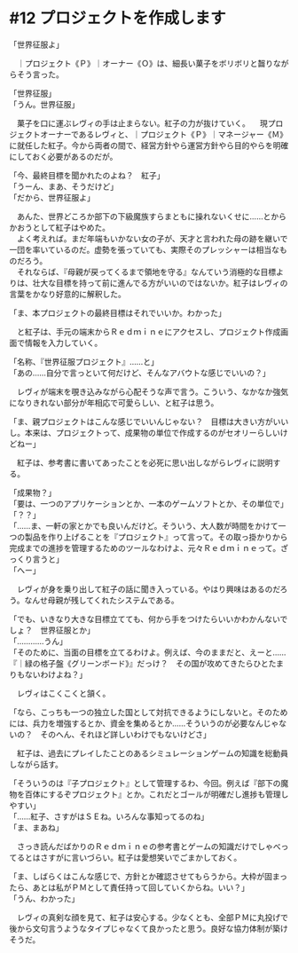 # #12 プロジェクトを作成します

「世界征服よ」

　｜プロジェクト《Ｐ》｜オーナー《Ｏ》は、細長い菓子をボリボリと齧りながらそう言った。

「世界征服」  
「うん。世界征服」

　菓子を口に運ぶレヴィの手は止まらない。紅子の力が抜けていく。
　現プロジェクトオーナーであるレヴィと、｜プロジェクト《Ｐ》｜マネージャー《Ｍ》に就任した紅子。今から両者の間で、経営方針やら運営方針やら目的やらを明確にしておく必要があるのだが。

「今、最終目標を聞かれたのよね？　紅子」  
「うーん、まあ、そうだけど」  
「だから、世界征服よ」

　あんた、世界どころか部下の下級魔族すらまともに操れないくせに……とからかおうとして紅子はやめた。  
　よく考えれば。まだ年端もいかない女の子が、天才と言われた母の跡を継いで一団を率いているのだ。虚勢を張っていても、実際そのプレッシャーは相当なものだろう。  
　それならば、『母親が戻ってくるまで領地を守る』なんていう消極的な目標よりは、壮大な目標を持って前に進んでる方がいいのではないか。紅子はレヴィの言葉をかなり好意的に解釈した。

「ま、本プロジェクトの最終目標はそれでいいか。わかった」

　と紅子は、手元の端末からＲｅｄｍｉｎｅにアクセスし、プロジェクト作成画面で情報を入力していく。

「名称、『世界征服プロジェクト』……と」  
「あの……自分で言っといて何だけど、そんなアバウトな感じでいいの？」

　レヴィが端末を覗き込みながら心配そうな声で言う。こういう、なかなか強気になりきれない部分が年相応で可愛らしい、と紅子は思う。

「ま、親プロジェクトはこんな感じでいいんじゃない？　目標は大きい方がいいし。本来は、プロジェクトって、成果物の単位で作成するのがセオリーらしいけどねー」

　紅子は、参考書に書いてあったことを必死に思い出しながらレヴィに説明する。

「成果物？」  
「要は、一つのアプリケーションとか、一本のゲームソフトとか、その単位で」  
「？？」  
「……ま、一軒の家とかでも良いんだけど。そういう、大人数が時間をかけて一つの製品を作り上げることを『プロジェクト』って言って。その取っ掛かりから完成までの進捗を管理するためのツールなわけよ、元々Ｒｅｄｍｉｎｅって。ざっくり言うと」  
「へー」

　レヴィが身を乗り出して紅子の話に聞き入っている。やはり興味はあるのだろう。なんせ母親が残してくれたシステムである。

「でも、いきなり大きな目標立てても、何から手をつけたらいいかわかんないでしょ？　世界征服とか」  
「…………うん」  
「そのために、当面の目標を立てるわけよ。例えば、今のままだと、えーと……『｜緑の格子盤《グリーンボード》』だっけ？　その国が攻めてきたらひとたまりもないわけよね？」

　レヴィはこくこくと頷く。

「なら、こっちも一つの独立した国として対抗できるようにしないと。そのためには、兵力を増強するとか、資金を集めるとか……そういうのが必要なんじゃないの？　そのへん、それほど詳しいわけでもないけどさ」

　紅子は、過去にプレイしたことのあるシミュレーションゲームの知識を総動員しながら話す。

「そういうのは『子プロジェクト』として管理するわ、今回。例えば『部下の魔物を百体にするぞプロジェクト』とか。これだとゴールが明確だし進捗も管理しやすい」  
「……紅子、さすがはＳＥね。いろんな事知ってるのね」  
「ま、まあね」

　さっき読んだばかりのＲｅｄｍｉｎｅの参考書とゲームの知識だけでしゃべってるとはさすがに言いづらい。紅子は愛想笑いでごまかしておく。

「ま、しばらくはこんな感じで、方針とか確認させてもらうから。大枠が固まったら、あとは私がＰＭとして責任持って回していくからね。いい？」  
「うん、わかった」

　レヴィの真剣な顔を見て、紅子は安心する。少なくとも、全部ＰＭに丸投げで後から文句言うようなタイプじゃなくて良かったと思う。良好な協力体制が築けそうだ。
